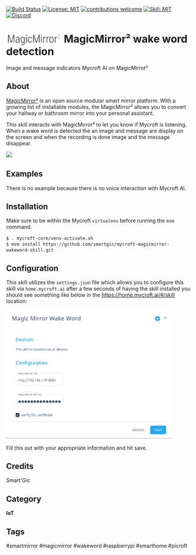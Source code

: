 
[![Build Status](https://travis-ci.com/smartgic/mycroft-magicmirror-wakeword-skill.svg?branch=20.8.1)](https://travis-ci.com/github/smartgic/mycroft-magicmirror-wakeword-skill) [![License: MIT](https://img.shields.io/badge/License-MIT-yellow.svg)](https://opensource.org/licenses/MIT) [![contributions welcome](https://img.shields.io/badge/contributions-welcome-pink.svg?style=flat)](https://github.com/smartgic/mycroft-magicmirror-wakeword-skill/pulls) [![Skill: MIT](https://img.shields.io/badge/mycroft.ai-skill-blue)](https://mycroft.ai) [![Discord](https://img.shields.io/discord/809074036733902888)](https://discord.gg/Vu7Wmd9j) 


# <img src="docs/magicmirror.png" card_color="#0000" width="150" height="30" style="vertical-align:bottom"/> MagicMirror² wake word detection

Image and message indicators Mycroft AI on MagicMirrot²

## About

[MagicMirror²](https://magicmirror.builders/) is an open source modular smart mirror platform. With a growing list of installable modules, the MagicMirror² allows you to convert your hallway or bathroom mirror into your personal assistant.

This skill interacts with MagicMirror² to let you know if Mycroft is listening. When a wake word is detected the an image and message are display on the screen and when the recording is done image and the message disappear.

<img src='docs/screenshot.png.png' width='450'/>

## Examples

There is no example because there is no voice interaction with Mycroft AI.

## Installation

Make sure to be within the Mycroft `virtualenv` before running the `msm` command.

```
$ . mycroft-core/venv-activate.sh
$ msm install https://github.com/smartgic/mycroft-magicmirror-wakeword-skill.git
```

## Configuration

This skill utilizes the `settings.json` file which allows you to configure this skill via `home.mycroft.ai` after a few seconds of having the skill installed you should see something like below in the https://home.mycroft.ai/#/skill location:

<img src='docs/magicmirror-wakeword-config.png' width='450'/>

Fill this out with your appropriate information and hit save.

## Credits

Smart'Gic

## Category

**IoT**

## Tags

#smartmirror
#magicmirror
#wakeword
#raspberrypi
#smarthome
#picroft
